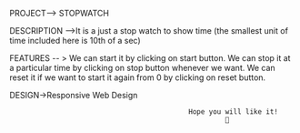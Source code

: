 

PROJECT--> STOPWATCH
  
DESCRIPTION -->It is a just a stop watch to show time (the smallest unit of time included here is 10th of a sec) 

FEATURES -- > We can start it by clicking on start button.
              We can stop it at a particular time by clicking on stop button whenever we want.
              We can reset it if we want to start it again from 0 by clicking on reset button.
     
DESIGN->Responsive Web Design




                                                Hope you will like it!
                                                         🙂

